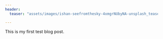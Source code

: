 ```yaml
---
header:
  teaser: "assets/images/ishan-seefromthesky-4xmgrNUbyNA-unsplash_teaser.jpg"

---
```


This is my first test blog post.
